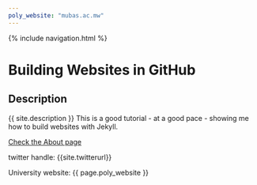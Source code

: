 ```yaml
---
poly_website: "mubas.ac.mw"
---
```


{% include navigation.html %}

# Building Websites in GitHub

## Description
{{ site.description }}
This is a good tutorial - at a good pace - showing me how to build websites with Jekyll.

[Check the About page](https://avtaylor.github.io/group-website/about.md)

twitter handle: {{site.twitterurl}}

University website: {{ page.poly_website }}
